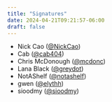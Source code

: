 ```yaml
---
title: "Signatures"
date: 2024-04-21T09:21:57-06:00
draft: false
---
```


- Nick Cao ([@NickCao](https://github.com/NickCao))
- Cab ([@cab404](https://github.com/cab404))
- Chris McDonough ([@mcdonc](https://github.com/mcdonc))
- Lana Black ([@greydot](https://github.com/greydot))
- NotAShelf ([@notashelf](https://github.com/notashelf))
- gwen ([@elythh](https://github.com/elythh))
- sioodmy ([@sioodmy](https://github.com/sioodmy))
<!-- Insert your signature above here, using the format above.>
